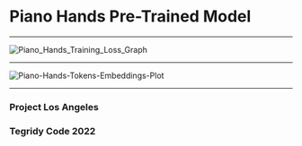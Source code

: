 # Piano Hands Pre-Trained Model

***

![Piano_Hands_Training_Loss_Graph](https://user-images.githubusercontent.com/56325539/194282816-ed065ddc-82ce-4596-8f45-961959ecf52f.png)

***

![Piano-Hands-Tokens-Embeddings-Plot](https://user-images.githubusercontent.com/56325539/194282876-984590fa-0fbe-43cd-a22e-65af78df6604.png)

***

### Project Los Angeles
### Tegridy Code 2022
